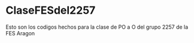# ClaseFESdel2257

Esto son los codigos hechos para la clase de PO a O del grupo 2257 de la FES Aragon
